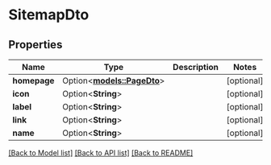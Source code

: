 # SitemapDto

## Properties

Name | Type | Description | Notes
------------ | ------------- | ------------- | -------------
**homepage** | Option<[**models::PageDto**](PageDTO.md)> |  | [optional]
**icon** | Option<**String**> |  | [optional]
**label** | Option<**String**> |  | [optional]
**link** | Option<**String**> |  | [optional]
**name** | Option<**String**> |  | [optional]

[[Back to Model list]](../README.md#documentation-for-models) [[Back to API list]](../README.md#documentation-for-api-endpoints) [[Back to README]](../README.md)


